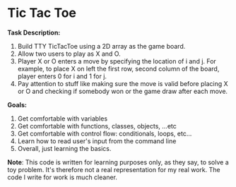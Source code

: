 # Tic Tac Toe 

**Task Description:**

1. Build TTY TicTacToe using a 2D array as the game board. 
2. Allow two users to play as X and O. 
3. Player X or O enters a move by specifying the location of i and j. For example, to place X on left the first row, second column of the board, player enters 0 for i and 1 for j. 
4. Pay attention to stuff like making sure the move is valid before placing X or O and checking if somebody won or the game draw after each move.  

**Goals:** 

1. Get comfortable with variables   
2. Get comfortable with functions, classes, objects, ...etc
3. Get comfortable with control flow: conditionals, loops, etc...
4. Learn how to read user's input from the command line
5. Overall, just learning the basics.

**Note**:
This code is written for learning purposes only, as they say, to solve a toy problem. It's therefore not a real representation for my real work. The code I write for work is much cleaner. 
 
